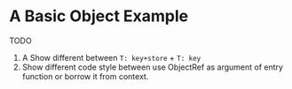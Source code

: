 # A Basic Object Example

TODO

1. A Show different between `T: key+store` + `T: key` 
2. Show different code style between use ObjectRef<T> as argument of entry function or borrow it from context.
